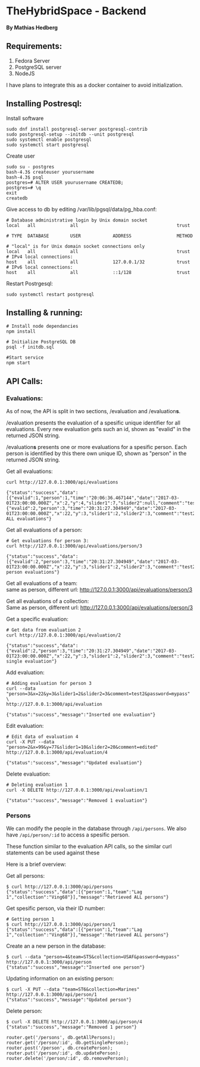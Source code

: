 # TheHybridSpace - Backend
**By Mathias Hedberg**

## Requirements:
1. Fedora Server
2. PostgreSQL server
3. NodeJS

I have plans to integrate this as a docker container to avoid initialization.

## Installing Postresql:

Install software
```
sudo dnf install postgresql-server postgresql-contrib
sudo postgresql-setup --initdb --unit postgresql
sudo systemctl enable postgresql
sudo systemctl start postgresql

```

Create user
```
sudo su - postgres
bash-4.3$ createuser yourusername
bash-4.3$ psql
postgres=# ALTER USER yourusername CREATEDB;
postgres=# \q
exit
createdb
```


Give access to db by editing /var/lib/pgsql/data/pg_hba.conf:
```
# Database administrative login by Unix domain socket
local   all             all                                     trust

# TYPE  DATABASE        USER            ADDRESS                 METHOD

# "local" is for Unix domain socket connections only
local   all             all                                     trust
# IPv4 local connections:
host    all             all             127.0.0.1/32            trust
# IPv6 local connections:
host    all             all             ::1/128                 trust

```

Restart Postrgesql:
```
sudo systemctl restart postgresql
```

## Installing & running:
```
# Install node dependancies
npm install

# Initialize PostgreSQL DB
psql -f initdb.sql

#Start service
npm start
```

## API Calls:

### Evaluations:
As of now, the API is split in two sections, /evaluation and /evaluation**s**.

/evaluation presents the evaluation of a spesific unique identifier for all evaluations. Every new evaluation gets such an id, shown as "evalid" in the returned JSON string.

/evaluation**s** presents one or more evaluations for a spesific person. Each person is identified by this there own unique ID, shown as "person" in the returned JSON string.

Get all evaluations:
```
curl http://127.0.0.1:3000/api/evaluations

{"status":"success","data":[{"evalid":1,"person":1,"time":"20:06:36.467144","date":"2017-03-01T23:00:00.000Z","x":2,"y":4,"slider1":7,"slider2":null,"comment":"test"},{"evalid":2,"person":3,"time":"20:31:27.304949","date":"2017-03-01T23:00:00.000Z","x":22,"y":3,"slider1":2,"slider2":3,"comment":"test2"}],"message":"Retrieved ALL evaluations"}
```
Get all evaluations of a person:
```
# Get evaluations for person 3:
curl http://127.0.0.1:3000/api/evaluations/person/3

{"status":"success","data":[{"evalid":2,"person":3,"time":"20:31:27.304949","date":"2017-03-01T23:00:00.000Z","x":22,"y":3,"slider1":2,"slider2":3,"comment":"test2"}],"message":"Retrieved person evaluations"}
```
Get all evaluations of a team:  
same as person, different url: http://127.0.0.1:3000/api/evaluations/person/3

Get all evaluations of a collection:  
Same as person, different url: http://127.0.0.1:3000/api/evaluations/person/3

Get a specific evaluation:
```
# Get data from evaluation 2
curl http://127.0.0.1:3000/api/evaluation/2

{"status":"success","data":{"evalid":2,"person":3,"time":"20:31:27.304949","date":"2017-03-01T23:00:00.000Z","x":22,"y":3,"slider1":2,"slider2":3,"comment":"test2"},"message":"Retrieved single evaluation"}
```

Add evaluation:
```
# Adding evaluation for person 3
curl --data "person=3&x=22&y=3&slider1=2&slider2=3&comment=test2&password=mypass" \
http://127.0.0.1:3000/api/evaluation

{"status":"success","message":"Inserted one evaluation"}
```
Edit evaluation:
```
# Edit data of evaluation 4
curl -X PUT --data "person=2&x=99&y=77&slider1=10&slider2=20&comment=edited" http://127.0.0.1:3000/api/evaluation/4

{"status":"success","message":"Updated evaluation"}
```
Delete evaluation:
```
# Deleting evaluation 1
curl -X DELETE http://127.0.0.1:3000/api/evaluation/1

{"status":"success","message":"Removed 1 evaluation"}
```

### Persons
We can modify the people in the database through `/api/persons`. We also have `/api/person/:id` to access a spesific person.

These function similar to the evaluation API calls, so the similar curl statements can be used against these

Here is a brief overview:

Get all persons:
```
$ curl http://127.0.0.1:3000/api/persons
{"status":"success","data":[{"person":1,"team":"Lag 1","collection":"Ving68"}],"message":"Retrieved ALL persons"}
```
Get spesific person, via their ID number:
```
# Getting person 1
$ curl http://127.0.0.1:3000/api/person/1
{"status":"success","data":[{"person":1,"team":"Lag 1","collection":"Ving68"}],"message":"Retrieved ALL persons"}
```
Create an a new person in the database:
```
$ curl --data "person=4&team=ST5&collection=USAF&password=mypass" http://127.0.0.1:3000/api/person
{"status":"success","message":"Inserted one person"}
```

Updating information on an existing person:
```
$ curl -X PUT --data "team=ST6&collection=Marines" http://127.0.0.1:3000/api/person/1
{"status":"success","message":"Updated person"}
```
Delete person:
```
$ curl -X DELETE http://127.0.0.1:3000/api/person/4
{"status":"success","message":"Removed 1 person"}
```
```
router.get('/persons', db.getAllPersons);
router.get('/person/:id', db.getSinglePerson);
router.post('/person', db.createPerson);
router.put('/person/:id', db.updatePerson);
router.delete('/person/:id', db.removePerson);
```

